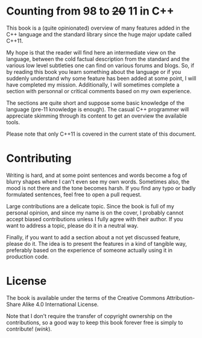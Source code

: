 # Counting from 98 to ~~20~~ 11 in C++

This book is a (quite opinionated) overview of many features added in
the C++ language and the standard library since the huge major update
called C++11.

My hope is that the reader will find here an intermediate view on the
language, between the cold factual description from the standard and
the various low level subtleties one can find on various forums and
blogs. So, if by reading this book you learn something about the
language or if you suddenly understand why some feature has been added
at some point, I will have completed my mission. Additionally, I will
sometimes complete a section with personnal or critical comments based
on my own experience.

The sections are quite short and suppose some basic knowledge of the
language (pre-11 knowledge is enough). The casual C++ programmer will
appreciate skimming through its content to get an overview the
available tools.

Please note that only C++11 is covered in the current state of this
document.

# Contributing

Writing is hard, and at some point sentences and words become a fog of
blurry shapes where I can't even see my own words. Sometimes also, the
mood is not there and the tone becomes harsh. If you find any typo or
badly formulated sentences, feel free to open a pull request.

Large contributions are a delicate topic. Since the book is full of my
personal opinion, and since my name is on the cover, I probably cannot
accept biased contributions unless I fully agree with their author. If
you want to address a topic, please do it in a neutral way.

Finally, if you want to add a section about a not yet discussed
feature, please do it. The idea is to present the features in a kind
of tangible way, preferably based on the experience of someone
actually using it in production code.

# License

The book is available under the terms of the Creative Commons
Attribution-Share Alike 4.0 International License.

Note that I don't require the transfer of copyright ownership on the
contributions, so a good way to keep this book forever free is simply
to contribute! (_wink_).

